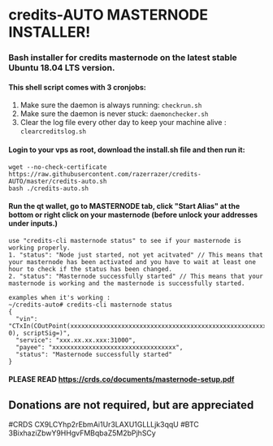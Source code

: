 # credits-AUTO MASTERNODE INSTALLER!
### Bash installer for credits masternode on the latest stable Ubuntu 18.04 LTS version.

#### This shell script comes with 3 cronjobs: 
1. Make sure the daemon is always running: `checkrun.sh`
2. Make sure the daemon is never stuck: `daemonchecker.sh`
3. Clear the log file every other day to keep your machine alive : `clearcreditslog.sh`

#### Login to your vps as root, download the install.sh file and then run it:
```
wget --no-check-certificate https://raw.githubusercontent.com/razerrazer/credits-AUTO/master/credits-auto.sh
bash ./credits-auto.sh
```

#### Run the qt wallet, go to MASTERNODE tab, click "Start Alias" at the bottom or right click on your masternode (before unlock your addresses under inputs.)

```
use "credits-cli masternode status" to see if your masternode is working properly.
1. "status": "Node just started, not yet acitvated" // This means that your masternode has been activated and you have to wait at least one hour to check if the status has been changed.
2. "status": "Masternode successfully started" // This means that your masternode is working and the masternode is successfully started.

examples when it's working : 
~/credits-auto# credits-cli masternode status
{
  "vin": "CTxIn(COutPoint(xxxxxxxxxxxxxxxxxxxxxxxxxxxxxxxxxxxxxxxxxxxxxxxxxxxxxxxxxxxxxxxxxxxx, 0), scriptSig=)",
  "service": "xxx.xx.xx.xxx:31000",
  "payee": "xxxxxxxxxxxxxxxxxxxxxxxxxxxxxxxxxx",
  "status": "Masternode successfully started"
}
```

#### PLEASE READ https://crds.co/documents/masternode-setup.pdf ####

## Donations are not required, but are appreciated
#CRDS CX9LCYhp2rEbmAi1Ur3LAXU1GLLLjk3qqU
#BTC 3BixhaziZbwY9HHgvFMBqbaZ5M2bPjhSCy
